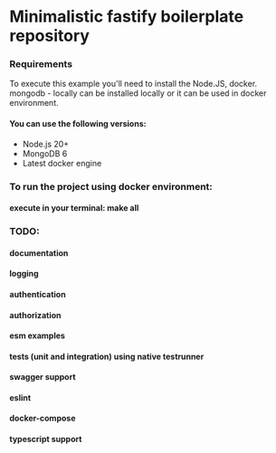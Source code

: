 # Minimalistic fastify boilerplate repository

### Requirements

To execute this example you'll need to install the Node.JS, docker. mongodb - locally can be installed locally or it can be used in docker environment.

#### You can use the following versions:

- Node.js 20+
- MongoDB 6
- Latest docker engine

### To run the project using docker environment:

#### execute in your terminal: make all

### TODO:

#### documentation

#### logging

#### authentication

#### authorization

#### esm examples

#### tests (unit and integration) using native testrunner

#### swagger support

#### eslint

#### docker-compose

#### typescript support
